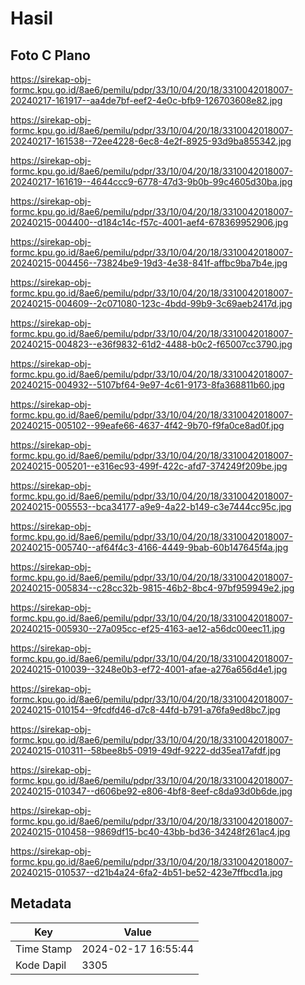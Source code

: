 # Hasil

## Foto C Plano

https://sirekap-obj-formc.kpu.go.id/8ae6/pemilu/pdpr/33/10/04/20/18/3310042018007-20240217-161917--aa4de7bf-eef2-4e0c-bfb9-126703608e82.jpg

https://sirekap-obj-formc.kpu.go.id/8ae6/pemilu/pdpr/33/10/04/20/18/3310042018007-20240217-161538--72ee4228-6ec8-4e2f-8925-93d9ba855342.jpg

https://sirekap-obj-formc.kpu.go.id/8ae6/pemilu/pdpr/33/10/04/20/18/3310042018007-20240217-161619--4644ccc9-6778-47d3-9b0b-99c4605d30ba.jpg

https://sirekap-obj-formc.kpu.go.id/8ae6/pemilu/pdpr/33/10/04/20/18/3310042018007-20240215-004400--d184c14c-f57c-4001-aef4-678369952906.jpg

https://sirekap-obj-formc.kpu.go.id/8ae6/pemilu/pdpr/33/10/04/20/18/3310042018007-20240215-004456--73824be9-19d3-4e38-841f-affbc9ba7b4e.jpg

https://sirekap-obj-formc.kpu.go.id/8ae6/pemilu/pdpr/33/10/04/20/18/3310042018007-20240215-004609--2c071080-123c-4bdd-99b9-3c69aeb2417d.jpg

https://sirekap-obj-formc.kpu.go.id/8ae6/pemilu/pdpr/33/10/04/20/18/3310042018007-20240215-004823--e36f9832-61d2-4488-b0c2-f65007cc3790.jpg

https://sirekap-obj-formc.kpu.go.id/8ae6/pemilu/pdpr/33/10/04/20/18/3310042018007-20240215-004932--5107bf64-9e97-4c61-9173-8fa368811b60.jpg

https://sirekap-obj-formc.kpu.go.id/8ae6/pemilu/pdpr/33/10/04/20/18/3310042018007-20240215-005102--99eafe66-4637-4f42-9b70-f9fa0ce8ad0f.jpg

https://sirekap-obj-formc.kpu.go.id/8ae6/pemilu/pdpr/33/10/04/20/18/3310042018007-20240215-005201--e316ec93-499f-422c-afd7-374249f209be.jpg

https://sirekap-obj-formc.kpu.go.id/8ae6/pemilu/pdpr/33/10/04/20/18/3310042018007-20240215-005553--bca34177-a9e9-4a22-b149-c3e7444cc95c.jpg

https://sirekap-obj-formc.kpu.go.id/8ae6/pemilu/pdpr/33/10/04/20/18/3310042018007-20240215-005740--af64f4c3-4166-4449-9bab-60b147645f4a.jpg

https://sirekap-obj-formc.kpu.go.id/8ae6/pemilu/pdpr/33/10/04/20/18/3310042018007-20240215-005834--c28cc32b-9815-46b2-8bc4-97bf959949e2.jpg

https://sirekap-obj-formc.kpu.go.id/8ae6/pemilu/pdpr/33/10/04/20/18/3310042018007-20240215-005930--27a095cc-ef25-4163-ae12-a56dc00eec11.jpg

https://sirekap-obj-formc.kpu.go.id/8ae6/pemilu/pdpr/33/10/04/20/18/3310042018007-20240215-010039--3248e0b3-ef72-4001-afae-a276a656d4e1.jpg

https://sirekap-obj-formc.kpu.go.id/8ae6/pemilu/pdpr/33/10/04/20/18/3310042018007-20240215-010154--9fcdfd46-d7c8-44fd-b791-a76fa9ed8bc7.jpg

https://sirekap-obj-formc.kpu.go.id/8ae6/pemilu/pdpr/33/10/04/20/18/3310042018007-20240215-010311--58bee8b5-0919-49df-9222-dd35ea17afdf.jpg

https://sirekap-obj-formc.kpu.go.id/8ae6/pemilu/pdpr/33/10/04/20/18/3310042018007-20240215-010347--d606be92-e806-4bf8-8eef-c8da93d0b6de.jpg

https://sirekap-obj-formc.kpu.go.id/8ae6/pemilu/pdpr/33/10/04/20/18/3310042018007-20240215-010458--9869df15-bc40-43bb-bd36-34248f261ac4.jpg

https://sirekap-obj-formc.kpu.go.id/8ae6/pemilu/pdpr/33/10/04/20/18/3310042018007-20240215-010537--d21b4a24-6fa2-4b51-be52-423e7ffbcd1a.jpg


## Metadata

| Key        | Value               |
| ---------- | ------------------- |
| Time Stamp | 2024-02-17 16:55:44 |
| Kode Dapil | 3305                |



